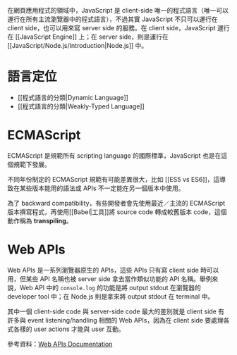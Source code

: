 在網頁應用程式的領域中，JavaScript 是 client-side 唯一的程式語言（唯一可以運行在所有主流瀏覽器中的程式語言），不過其實 JavaScript 不只可以運行在 client side，也可以用來寫 server side 的服務。在 client side，JavaScript 運行在 [[JavaScript Engine]] 上；在 server side，則是運行在 [[JavaScript/Node.js/Introduction|Node.js]] 中。

# 語言定位

- [[程式語言的分類|Dynamic Language]]
- [[程式語言的分類|Weakly-Typed Language]]

# ECMAScript

ECMAScript 是規範所有 scripting language 的國際標準，JavaScript 也是在這個規範下發展。

不同年份制定的 ECMAScript 規範有可能差異很大，比如 [[ES5 vs ES6]]，這導致在某些版本能用的語法或 APIs 不一定能在另一個版本中使用。

為了 backward compatibility，有些開發者會先使用最近／主流的 ECMAScript 版本撰寫程式，再使用[[Babel|工具]]將 source code 轉成較舊版本 code，這個動作稱為 **transpiling**。

# Web APIs

Web APIs 是一系列瀏覽器原生的 APIs，這些 APIs 只有寫 client side 時可以用，但某些 API 名稱也被 server side 拿去當作類似功能的 API 名稱。舉例來說，Web API 中的 `console.log` 的功能是將 output stdout 在瀏覽器的 developer tool 中；在 Node.js 則是拿來將 output stdout 在 terminal 中。

其中一個 client-side code 與 server-side code 最大的差別就是 client side 有許多與 event listening/handling 相關的 Web APIs，因為在 client side 要處理各式各樣的 user actions 才能與 user 互動。

參考資料：[Web APIs Documentation](https://developer.mozilla.org/en-US/docs/Web/API)
